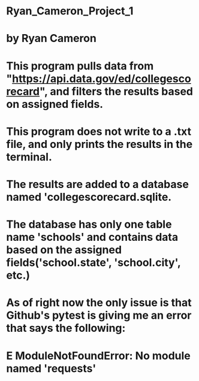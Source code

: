 # Ryan_Cameron_Project_1
# by Ryan Cameron
# This program pulls data from "https://api.data.gov/ed/collegescorecard", and filters the results based on assigned fields.
# This program does not write to a .txt file, and only prints the results in the terminal.
# The results are added to a database named 'collegescorecard.sqlite.
# The database has only one table name 'schools' and contains data based on the assigned fields('school.state', 'school.city', etc.)
# As of right now the only issue is that Github's pytest is giving me an error that says the following:
# E   ModuleNotFoundError: No module named 'requests'

